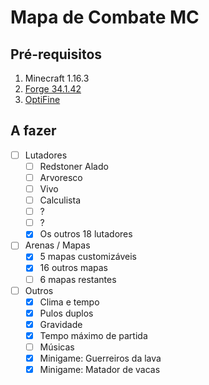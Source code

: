 # Mapa de Combate MC
 
## Pré-requisitos

1. Minecraft 1.16.3
1. [Forge 34.1.42](http://files.minecraftforge.net/maven/net/minecraftforge/forge/index_1.16.3.html)
1. [OptiFine](https://optifine.net/downloads)

## A fazer

- [ ] Lutadores
  - [ ] Redstoner Alado
  - [ ] Arvoresco
  - [ ] Vivo
  - [ ] Calculista
  - [ ] ?
  - [ ] ?
  - [x] Os outros 18 lutadores
- [ ] Arenas / Mapas
  - [x] 5 mapas customizáveis
  - [x] 16 outros mapas
  - [ ] 6 mapas restantes
- [ ] Outros
  - [x] Clima e tempo
  - [x] Pulos duplos
  - [x] Gravidade
  - [x] Tempo máximo de partida
  - [ ] Músicas
  - [x] Minigame: Guerreiros da lava
  - [x] Minigame: Matador de vacas
